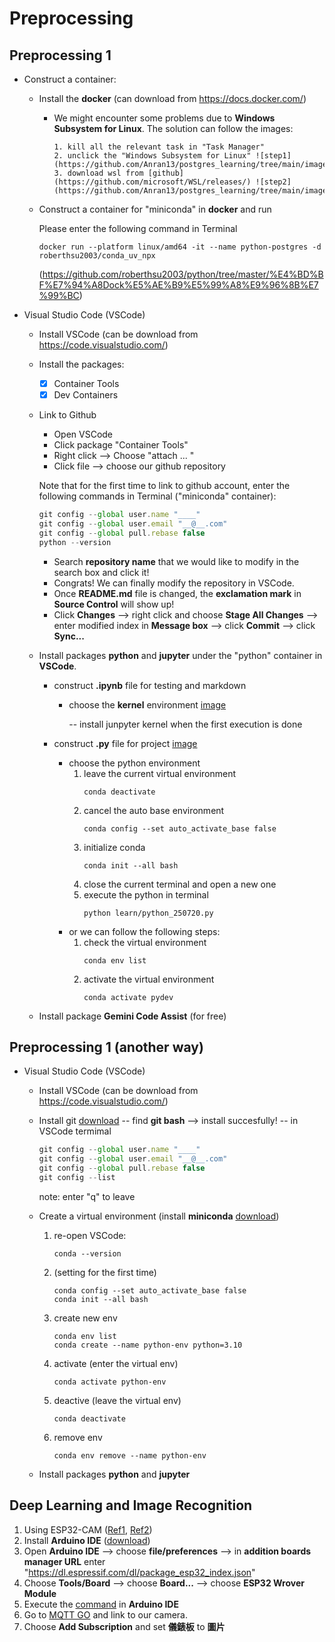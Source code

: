 # **Preprocessing**

## **Preprocessing 1** 
* Construct a container:
    * Install the **docker** (can download from  https://docs.docker.com/)
       * We might encounter some problems due to **Windows Subsystem for Linux**. The solution can follow the images:

             1. kill all the relevant task in "Task Manager"
             2. unclick the "Windows Subsystem for Linux" ![step1](https://github.com/Anran13/postgres_learning/tree/main/image/wsl_step1.png)
             3. download wsl from [github](https://github.com/microsoft/WSL/releases/) ![step2](https://github.com/Anran13/postgres_learning/tree/main/image/wsl_step2.png)

    * Construct a container for "miniconda" in **docker** and run

      Please enter the following command in Terminal 
    
      `docker run --platform linux/amd64 -it --name python-postgres -d roberthsu2003/conda_uv_npx`
    
      (https://github.com/roberthsu2003/python/tree/master/%E4%BD%BF%E7%94%A8Dock%E5%AE%B9%E5%99%A8%E9%96%8B%E7%99%BC)

* Visual Studio Code (VSCode)
    * Install VSCode (can be download from https://code.visualstudio.com/)

    * Install the packages:
        - [x] Container Tools
        - [x] Dev Containers

    * Link to Github
        * Open VSCode
        * Click package "Container Tools"
        * Right click --> Choose "attach ... "
        * Click file --> choose our github repository

        Note that for the first time to link to github account, enter the following commands in Terminal ("miniconda" container):

        ```js
        git config --global user.name "____"
        git config --global user.email "__@__.com"
        git config --global pull.rebase false
        python --version
        ```

        * Search **repository name** that we would like to modify in the search box and click it!
        * Congrats! We can finally modify the repository in VSCode.
        * Once **README.md** file is changed,  the **exclamation mark** in **Source Control** will show up!
        * Click **Changes** --> right click and choose **Stage All Changes** --> enter modified index in **Message box** --> click **Commit** --> click **Sync...**

   * Install packages **python** and **jupyter** under the "python" container in **VSCode**.
      * construct **.ipynb** file for testing and markdown
         * choose the **kernel** environment [image](https://github.com/Anran13/postgres_learning/blob/main/image/ipynb_env.png)

            -- install junpyter kernel when the first execution is done

      * construct **.py** file for project [image](https://github.com/Anran13/postgres_learning/blob/main/image/py_env.png)
         * choose the python environment
           1. leave the current virtual environment
               ```
               conda deactivate
               ```
           2. cancel the auto base environment
              ```
              conda config --set auto_activate_base false
              ```
           3. initialize conda
              ```
              conda init --all bash
              ```
           4. close the current terminal and open a new one
           5. execute the python in terminal
              ```
              python learn/python_250720.py
              ```
         * or we can follow the following steps:
           1. check the virtual environment
              ```
              conda env list
              ```
           2. activate the virtual environment
              ```
              conda activate pydev
              ```

   * Install package **Gemini Code Assist** (for free)


## **Preprocessing 1 (another way)** 
* Visual Studio Code (VSCode)
    * Install VSCode (can be download from https://code.visualstudio.com/)

    * Install git [download](https://git-scm.com/downloads/win)
      -- find **git bash** --> install succesfully!
      -- in VSCode termimal
        ```js
        git config --global user.name "____"
        git config --global user.email "__@__.com"
        git config --global pull.rebase false
        git config --list
        ```
        note: enter "q" to leave
    
    * Create a virtual environment (install **miniconda** [download](https://www.anaconda.com/download/success))
       1. re-open VSCode:
          ```
          conda --version 
          ```
       2. (setting for the first time)
          ```
          conda config --set auto_activate_base false
          conda init --all bash
          ```
       3. create new env
          ```
          conda env list
          conda create --name python-env python=3.10
          ```
       4. activate (enter the virtual env)
          ```
          conda activate python-env
          ```
       5. deactive (leave the virtual env)
          ```
          conda deactivate
          ```
       6. remove env
          ```
          conda env remove --name python-env
          ```

    * Install packages **python** and **jupyter**


## Deep Learning and Image Recognition
  1. Using ESP32-CAM ([Ref1](https://youyouyou.pixnet.net/blog/post/119383183#google_vignette), [Ref2](https://www.nmking.io/index.php/2022/11/03/422/))
  2. Install **Arduino IDE** ([download](https://www.arduino.cc/en/software/#ide))
  3. Open **Arduino IDE** --> choose **file/preferences** --> in **addition boards manager URL** enter "https://dl.espressif.com/dl/package_esp32_index.json"
  4. Choose **Tools/Board** --> choose **Board...** --> choose **ESP32 Wrover Module**
  5. Execute the [command](https://github.com/Anran13/python/blob/main/MQTT_CAM_OK_upload.ino) in **Arduino IDE**
  6. Go to [MQTT GO](https://broker.mqttgo.io/) and link to our camera.
  7. Choose **Add Subscription** and set **儀錶板** to **圖片**

# 
